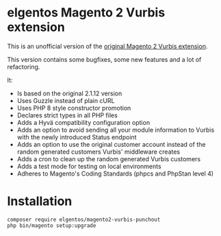 # elgentos Magento 2 Vurbis extension

This is an unofficial version of the [original Magento 2 Vurbis extension](https://gitlab.com/vurbis/vurbis-interactive-magento-2.3.x-punch-out-extension).

This version contains some bugfixes, some new features and a lot of refactoring.

It:
- Is based on the original 2.1.12 version
- Uses Guzzle instead of plain cURL
- Uses PHP 8 style constructor promotion
- Declares strict types in all PHP files
- Adds a Hyvä compatibility configuration option
- Adds an option to avoid sending all your module information to Vurbis with the newly introduced Status endpoint
- Adds an option to use the original customer account instead of the random generated customers Vurbis' middleware creates
- Adds a cron to clean up the random generated Vurbis customers
- Adds a test mode for testing on local environments
- Adheres to Magento's Coding Standards (phpcs and PhpStan level 4)

# Installation

```
composer require elgentos/magento2-vurbis-punchout
php bin/magento setup:upgrade
```
